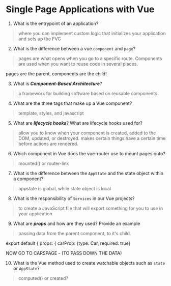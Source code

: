# Single Page Applications with Vue
01. What is the entrypoint of an application?

  > where you can implement custom logic that initializes your application
  and sets up the FVC

02. What is the difference between a vue `component` and `page`?

  > pages are what opens when you go to a specific route. Components are used when you want to reuse code in several places.

  pages are the parent, components are the child!

03. What is ***Component-Based Architecture***?

  > a framework for building software based on reusable components

04. What are the three tags that make up a Vue component?

  > template, styles, and javascript

05. What are ***lifecycle hooks***? What are lifecycle hooks used for?

  > allow you to know when your component is created, added to the DOM, updated, or destroyed. makes certain things have a certain time before actions are rendered.

06. Which component in Vue does the vue-router use to mount pages onto?

  > mounted() or router-link

07. What is the difference between the `AppState` and the state object within a component?

  > appstate is global, while state object is local

08. What is the responsibility of `Services` in our Vue projects?

  > to create a JavaScript file that will export something for you to use in your application

09. What are ***props*** and how are they used? Provide an example

  > passing data from the parent component, to it's child.

  export default {
  props: {
    carProp: {type: Car, required: true}

NOW GO TO CARSPAGE - (TO PASS DOWN THE DATA)

<CarCard :carProp="car"/>


10. What is the Vue method used to create watchable objects such as `state` or `AppState`?

  > computed() or created?
